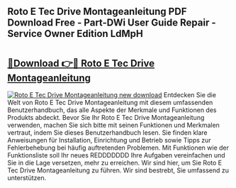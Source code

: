## Roto E Tec Drive Montageanleitung PDF Download Free - Part-DWi User Guide Repair - Service Owner Edition LdMpH

# <h2><a href="http://df7rvxa.blite.top/?on=Roto+E+Tec+Drive+Montageanleitung">🔗Download 👉🔴 Roto E Tec Drive Montageanleitung</a></h2>

[![Roto E Tec Drive Montageanleitung new download](https://i.imgur.com/lujVjoI.png)](http://df7rvxa.blite.top/?on=Roto+E+Tec+Drive+Montageanleitung)
Entdecken Sie die Welt von Roto E Tec Drive Montageanleitung mit diesem umfassenden Benutzerhandbuch, das alle Aspekte der Merkmale und Funktionen des Produkts abdeckt. Bevor Sie Ihr Roto E Tec Drive Montageanleitung verwenden, machen Sie sich bitte mit seinen Funktionen und Merkmalen vertraut, indem Sie dieses Benutzerhandbuch lesen. Sie finden klare Anweisungen für Installation, Einrichtung und Betrieb sowie Tipps zur Fehlerbehebung bei häufig auftretenden Problemen. Mit Funktionen wie der Funktionsliste soll Ihr neues REDDDDDDD Ihre Aufgaben vereinfachen und Sie in die Lage versetzen, mehr zu erreichen. Wir sind hier, um Sie Roto E Tec Drive Montageanleitung zu führen. Wir sind bestrebt, Sie umfassend zu unterstützen.
